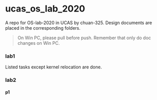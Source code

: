 # ucas_os_lab_2020

A repo for OS-lab-2020 in UCAS by chuan-325. Design documents are placed in the corresponding folders.

> On Win PC, please pull before push. Remember that only do doc changes on Win PC.

### lab1

Listed tasks except kernel relocation are done.

### lab2

#### p1

